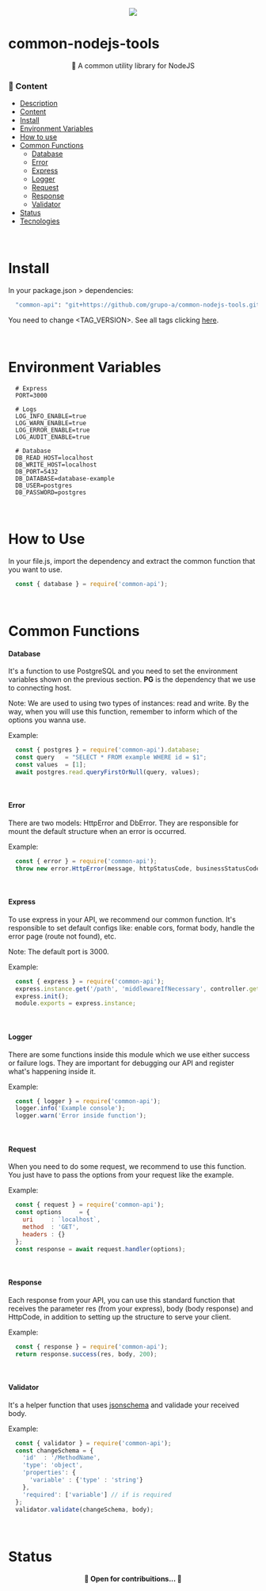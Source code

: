 <p align="center">
  <a href="https://www.grupoa.com.br/" target="_blank">
    <img src="https://www.grupoa.com.br/hs-fs/hubfs/logo-grupoa.png?width=136&name=logo-grupoa.png" />
  </a>
</p>

<a name="description"/>

# common-nodejs-tools
<p align="center">🚀 A common utility library for NodeJS</p>


<a name="content"/>

###  🏁 Content
<!--ts-->
   * [Description](#description)
   * [Content](#content)
   * [Install](#install)
   * [Environment Variables](#environment-variables)
   * [How to use](#how-to-use)
   * [Common Functions](#common-functions)
      * [Database](#function-database)
      * [Error](#function-error)
      * [Express](#function-express)
      * [Logger](#function-logger)
      * [Request](#function-request)
      * [Response](#function-response)
      * [Validator](#function-validator)
   * [Status](#status)
   * [Tecnologies](#tecnologies)
<!--te-->

<br>
<a name="install"/>

# Install
In your package.json > dependencies:
``` bash
  "common-api": "git+https://github.com/grupo-a/common-nodejs-tools.git#<TAG_VERSION>"
```
You need to change <TAG_VERSION>. See all tags clicking <a href="https://github.com/grupo-a/common-nodejs-tools/tags"> here</a>.

<br>
<a name="environment-variables"/>

# Environment Variables
```env
  # Express
  PORT=3000

  # Logs
  LOG_INFO_ENABLE=true
  LOG_WARN_ENABLE=true
  LOG_ERROR_ENABLE=true
  LOG_AUDIT_ENABLE=true

  # Database
  DB_READ_HOST=localhost
  DB_WRITE_HOST=localhost
  DB_PORT=5432
  DB_DATABASE=database-example
  DB_USER=postgres
  DB_PASSWORD=postgres
```

<br>
<a name="how-to-use"/>

# How to Use
In your file.js, import the dependency and extract the common function that you want to use.

``` javascript
  const { database } = require('common-api');
```

<br>
<a name="common-functions"/>

# Common Functions
<a name="function-database"/>

#### Database
It's a function to use PostgreSQL and you need to set the environment variables shown on the previous section. **PG** is the dependency that we use to connecting host.

Note: We are used to using two types of instances: read and write. By the way, when you will use this function, remember to inform which of the options you wanna use.

Example:
``` javascript
  const { postgres } = require('common-api').database;
  const query   = "SELECT * FROM example WHERE id = $1";
  const values  = [1];
  await postgres.read.queryFirstOrNull(query, values);
```
<br>
<a name="function-error"/>

#### Error
There are two models: HttpError and DbError. They are responsible for mount the default structure when an error is occurred.

Example:
``` javascript
  const { error } = require('common-api');
  throw new error.HttpError(message, httpStatusCode, businessStatusCode);
```
<br>
<a name="function-express"/>

#### Express
To use express in your API, we recommend our common function. It's responsible to set default configs like: enable cors, format body, handle the error page (route not found), etc.

Note: The default port is 3000.

Example:
``` javascript
  const { express } = require('common-api');
  express.instance.get('/path', 'middlewareIfNecessary', controller.get);
  express.init();
  module.exports = express.instance;
```

<br>
<a name="function-logger"/>

#### Logger
There are some functions inside this module which we use either success or failure logs. They are important for debugging our API and register what's happening inside it.

Example:
``` javascript
  const { logger } = require('common-api');
  logger.info('Example console');
  logger.warn('Error inside function');
```

<br>
<a name="function-request"/>

#### Request
When you need to do some request, we recommend to use this function. You just have to pass the options from your request like the example.

Example:
``` javascript
  const { request } = require('common-api');
  const options     = {
    uri     : `localhost`,
    method  : 'GET',
    headers : {}
  };
  const response = await request.handler(options);
```


<br>
<a name="function-response"/>

#### Response
Each response from your API, you can use this standard function that receives the parameter res (from your express), body (body response) and HttpCode, in addition to setting up the structure to serve your client.

Example:
``` javascript
  const { response } = require('common-api');
  return response.success(res, body, 200);
```


<br>
<a name="function-validator"/>

#### Validator
It's a helper function that uses <a href="https://www.npmjs.com/package/jsonschema">jsonschema</a> and validade your received body.

Example:
``` javascript
  const { validator } = require('common-api');
  const changeSchema = {
    'id'  : '/MethodName',
    'type': 'object',
    'properties': {
      'variable' : {'type' : 'string'}
    },
    'required': ['variable'] // if is required
  };
  validator.validate(changeSchema, body);
```

<br>
<a name="status"/>

# Status
<h4 align="center">
	🚧  Open for contribuitions...   🚧
</h4>